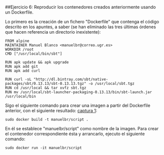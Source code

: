 ##Ejercicio 6: Reproducir los contenedores creados anteriormente usando un Dockerfile.

Lo primero es la creación de un fichero "Dockerfile" que contenga el código descrito en los apuntes, a saber (se han eliminado las tres últimas órdenes que hacen referencia  un directorio inexistente):

```
FROM alpine
MAINTAINER Manuel Blanco <manuelbr@correo.ugr.es>
WORKDIR /root
CMD ["/usr/local/bin/sbt"]

RUN apk update && apk upgrade
RUN apk add git
RUN apk add curl

RUN curl -sL "http://dl.bintray.com/sbt/native-packages/sbt/0.13.13/sbt-0.13.13.tgz" -o /usr/local/sbt.tgz
RUN cd /usr/local && tar xvfz sbt.tgz
RUN mv /usr/local/sbt-launcher-packaging-0.13.13/bin/sbt-launch.jar /usr/local/bin
```

Sigo el siguiente comando para crear una imagen a partir del Dockerfile anterior, con el siguiente resultado: [captura 1](https://github.com/manuelbr/ejercicios_CC/blob/master/tema_4/ejercicio_6/imagenes/ej6_1.png):

```
sudo docker build -t manuelbr/script .
```

En él se establece "manuelbr/script" como nombre de la imagen. Para crear el contenedor correspondiente ésta y arrancarlo, ejecuto el siguiente comando:

```
sudo docker run -it manuelbr/script
```
